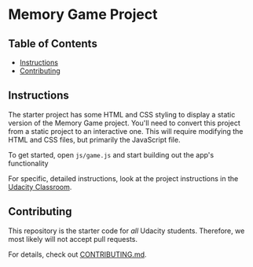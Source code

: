 # Memory Game Project

## Table of Contents

* [Instructions](#instructions)
* [Contributing](#contributing)

## Instructions

The starter project has some HTML and CSS styling to display a static version of the Memory Game project. You'll need to convert this project from a static project to an interactive one. This will require modifying the HTML and CSS files, but primarily the JavaScript file.

To get started, open `js/game.js` and start building out the app's functionality

For specific, detailed instructions, look at the project instructions in the [Udacity Classroom](https://classroom.udacity.com/me).



## Contributing

This repository is the starter code for _all_ Udacity students. Therefore, we most likely will not accept pull requests.

For details, check out [CONTRIBUTING.md](CONTRIBUTING.md).
